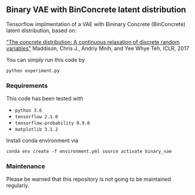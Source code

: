 ##  Binary VAE with BinConcrete latent distribution

Tensorflow implmentation of a VAE with Bininary Concrete (BinConcrete) latent distribution, based on:

["The concrete distribution: A continuous relaxation of discrete random variables"](https://arxiv.org/pdf/1611.00712.pdf)
Maddison, Chris J., Andriy Mnih, and Yee Whye Teh, ICLR, 2017


You can simply run this code by

	python experiment.py

### Requirements

This code has been tested with
-   `python 3.6`
-   `tensorflow 2.1.0` 
-   `tensorflow-probability 0.9.0` 
-   `matplotlib 3.1.2` 


Install conda environment via


	conda env create -f environment.yml source activate binary_vae


### Maintenance

Please be warned that this repository is not going to be maintained regularly.
